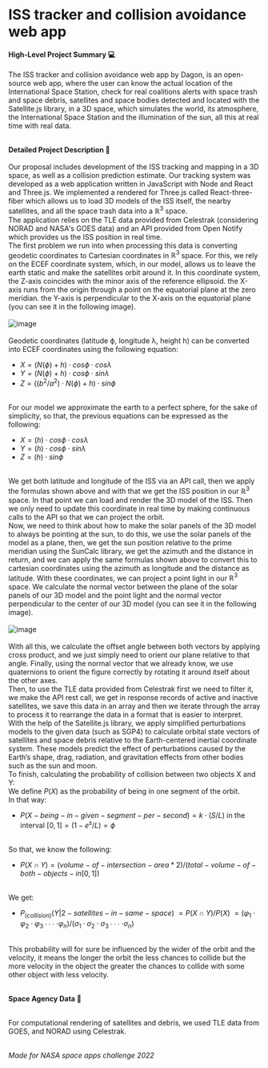 # ISS tracker and collision avoidance web app

**High-Level Project Summary 💻** <br><br>
The ISS tracker and collision avoidance web app by Dagon, is an open-source web app, where the user can know the actual location of the International Space Station, check for real coalitions alerts with space trash and space debris, satellites and space bodies detected and located with the Satellite.js library, in a 3D space, which simulates the world, its atmosphere,  the International Space Station and the illumination of the sun, all this at real time with real data. <br><br>

**Detailed Project Description 🤖** <br><br>
Our proposal includes development of the ISS tracking and mapping in a 3D space, as well as a collision prediction estimate. Our tracking system was developed as a web application written in JavaScript with Node and React and Three.js. We implemented a rendered for Three.js called React-three-fiber which allows us to load 3D models of the ISS itself, the nearby satellites, and all the space trash data into a $ℝ^3$ space. <br>
The application relies on the TLE data provided from Celestrak (considering NORAD and NASA's GOES data) and an API provided from Open Notify which provides us the ISS position in real time. <br>
The first problem we run into when processing this data is converting geodetic coordinates to Cartesian coordinates in $ℝ^3$ space. For this, we rely on the ECEF coordinate system, which, in our model, allows us to leave the earth static and make the satellites orbit around it. In this coordinate system, the Z-axis coincides with the minor axis of the reference ellipsoid. the X-axis runs from the origin through a point on the equatorial plane at the zero meridian. the Y-axis is perpendicular to the X-axis on the equatorial plane (you can see it in the following image). <br><br>
![image](https://user-images.githubusercontent.com/84588180/193464886-cdcddc55-021b-4158-9b2c-564798be3f46.png) <br><br>
Geodetic coordinates (latitude ϕ, longitude λ, height h) can be converted into ECEF coordinates using the following equation: <br>
- $X = (N(ϕ) + h)⋅cosϕ⋅cosλ$
- $Y = (N(ϕ) + h)⋅cosϕ⋅sinλ$
- $Z = ((b^2/a^2)⋅N(ϕ) + h)⋅sinϕ$ <br><br>

For our model we approximate the earth to a perfect sphere, for the sake of simplicity, so that, the previous equations can be expressed as the following:
- $X = (h)⋅cosϕ⋅cosλ$
- $Y = (h)⋅cosϕ⋅sinλ$
- $Z = (h)⋅sinϕ$ <br><br>

We get both latitude and longitude of the ISS via an API call, then we apply the formulas shown above and with that we get the ISS position in our $ℝ^3$ space. In that point we can load and render the 3D model of the ISS. Then we only need to update this coordinate in real time by making continuous calls to the API so that we can project the orbit. <br>
Now, we need to think about how to make the solar panels of the 3D model to always be pointing at the sun, to do this, we use the solar panels of the model as a plane, then, we get the sun position relative to the prime meridian using the SunCalc library, we get the azimuth and the distance in return, and we can apply the same formulas shown above to convert this to cartesian coordinates using the azimuth as longitude and the distance as latitude. With these coordinates, we can project a point light in our $ℝ^3$ space. We calculate the normal vector between the plane of the solar panels of our 3D model and the point light and the normal vector perpendicular to the center of our 3D model (you can see it in the following image). <br><br>
![image](https://user-images.githubusercontent.com/84588180/193465246-afa98164-ff53-44b7-9e86-393a3591b1cf.png) <br><br>
With all this, we calculate the offset angle between both vectors by applying cross product, and we just simply need to orient our plane relative to that angle. Finally, using the normal vector that we already know, we use quaternions to orient the figure correctly by rotating it around itself about the other axes. <br>
Then, to use the TLE data provided from Celestrak first we need to filter it, we make the API rest call, we get in response records of active and inactive satellites, we save this data in an array and then we iterate through the array to process it to rearrange the data in a format that is easier to interpret. <br>
With the help of the Satellite.js library, we apply simplified perturbations models to the given data (such as SGP4) to calculate orbital state vectors of satellites and space debris relative to the Earth-centered inertial coordinate system. These models predict the effect of perturbations caused by the Earth’s shape, drag, radiation, and gravitation effects from other bodies such as the sun and moon. <br>
To finish, calculating the probability of collision between two objects X and Y: <br>
We define $P(X)$ as the probability of being in one segment of the orbit. <br>
In that way:
- $P(X-being-in-given-segment-per-second) = k⋅(S/L)$ in the interval $[0, 1] = (1 - e^s/L) = ϕ$ <br><br>

So that, we know the following:
- $P(X∩Y) = (volume-of-intersection-area * 2)/(total-volume-of-both-objects-in [0, 1])$ <br><br>

We get:
- $P_(collision)(Y | 2-satellites-in-same-space)$ $= P(X∩Y)/P(X)$ $= (φ_1 ⋅ φ_2 ⋅ φ_3∙∙∙ ⋅ φ_n) / (σ_1 ⋅ σ_2 ⋅ σ_3∙∙∙ ⋅ σ_n)$ <br><br>

This probability will for sure be influenced by the wider of the orbit and the velocity, it means the longer the orbit the less chances to collide but the more velocity in the object the greater the chances to collide with some other object with less velocity. <br><br>

**Space Agency Data 🚀** <br><br>

For computational rendering of satellites and debris, we used TLE data from GOES, and NORAD using Celestrak. <br><br>

*Made for NASA space apps challenge 2022*


